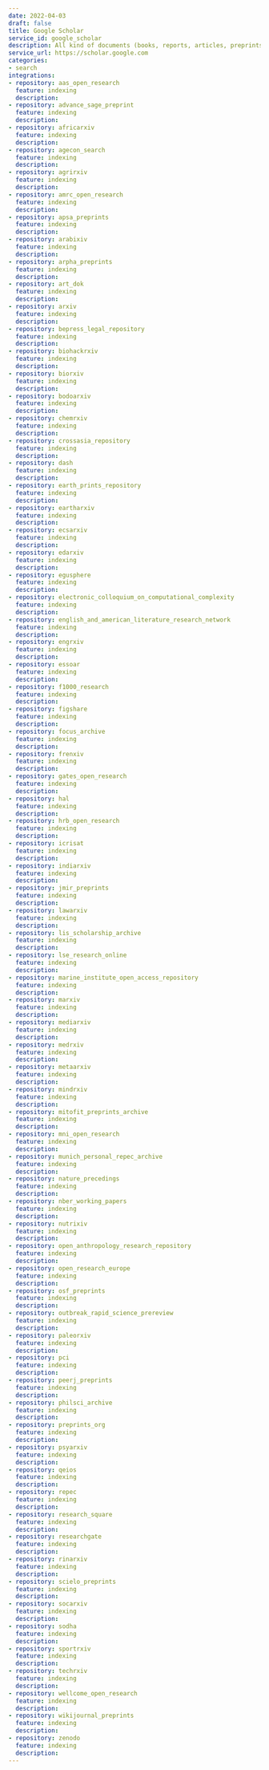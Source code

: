 ```yaml
---
date: 2022-04-03
draft: false
title: Google Scholar
service_id: google_scholar
description: All kind of documents (books, reports, articles, preprints)
service_url: https://scholar.google.com
categories:
- search
integrations:
- repository: aas_open_research
  feature: indexing
  description:
- repository: advance_sage_preprint
  feature: indexing
  description:
- repository: africarxiv
  feature: indexing
  description:
- repository: agecon_search
  feature: indexing
  description:
- repository: agrirxiv
  feature: indexing
  description:
- repository: amrc_open_research
  feature: indexing
  description:
- repository: apsa_preprints
  feature: indexing
  description:
- repository: arabixiv
  feature: indexing
  description:
- repository: arpha_preprints
  feature: indexing
  description:
- repository: art_dok
  feature: indexing
  description:
- repository: arxiv
  feature: indexing
  description:
- repository: bepress_legal_repository
  feature: indexing
  description:
- repository: biohackrxiv
  feature: indexing
  description:
- repository: biorxiv
  feature: indexing
  description:
- repository: bodoarxiv
  feature: indexing
  description:
- repository: chemrxiv
  feature: indexing
  description:
- repository: crossasia_repository
  feature: indexing
  description:
- repository: dash
  feature: indexing
  description:
- repository: earth_prints_repository
  feature: indexing
  description:
- repository: eartharxiv
  feature: indexing
  description:
- repository: ecsarxiv
  feature: indexing
  description:
- repository: edarxiv
  feature: indexing
  description:
- repository: egusphere
  feature: indexing
  description:
- repository: electronic_colloquium_on_computational_complexity
  feature: indexing
  description:
- repository: english_and_american_literature_research_network
  feature: indexing
  description:
- repository: engrxiv
  feature: indexing
  description:
- repository: essoar
  feature: indexing
  description:
- repository: f1000_research
  feature: indexing
  description:
- repository: figshare
  feature: indexing
  description:
- repository: focus_archive
  feature: indexing
  description:
- repository: frenxiv
  feature: indexing
  description:
- repository: gates_open_research
  feature: indexing
  description:
- repository: hal
  feature: indexing
  description:
- repository: hrb_open_research
  feature: indexing
  description:
- repository: icrisat
  feature: indexing
  description:
- repository: indiarxiv
  feature: indexing
  description:
- repository: jmir_preprints
  feature: indexing
  description:
- repository: lawarxiv
  feature: indexing
  description:
- repository: lis_scholarship_archive
  feature: indexing
  description:
- repository: lse_research_online
  feature: indexing
  description:
- repository: marine_institute_open_access_repository
  feature: indexing
  description:
- repository: marxiv
  feature: indexing
  description:
- repository: mediarxiv
  feature: indexing
  description:
- repository: medrxiv
  feature: indexing
  description:
- repository: metaarxiv
  feature: indexing
  description:
- repository: mindrxiv
  feature: indexing
  description:
- repository: mitofit_preprints_archive
  feature: indexing
  description:
- repository: mni_open_research
  feature: indexing
  description:
- repository: munich_personal_repec_archive
  feature: indexing
  description:
- repository: nature_precedings
  feature: indexing
  description:
- repository: nber_working_papers
  feature: indexing
  description:
- repository: nutrixiv
  feature: indexing
  description:
- repository: open_anthropology_research_repository
  feature: indexing
  description:
- repository: open_research_europe
  feature: indexing
  description:
- repository: osf_preprints
  feature: indexing
  description:
- repository: outbreak_rapid_science_prereview
  feature: indexing
  description:
- repository: paleorxiv
  feature: indexing
  description:
- repository: pci
  feature: indexing
  description:
- repository: peerj_preprints
  feature: indexing
  description:
- repository: philsci_archive
  feature: indexing
  description:
- repository: preprints_org
  feature: indexing
  description:
- repository: psyarxiv
  feature: indexing
  description:
- repository: qeios
  feature: indexing
  description:
- repository: repec
  feature: indexing
  description:
- repository: research_square
  feature: indexing
  description:
- repository: researchgate
  feature: indexing
  description:
- repository: rinarxiv
  feature: indexing
  description:
- repository: scielo_preprints
  feature: indexing
  description:
- repository: socarxiv
  feature: indexing
  description:
- repository: sodha
  feature: indexing
  description:
- repository: sportrxiv
  feature: indexing
  description:
- repository: techrxiv
  feature: indexing
  description:
- repository: wellcome_open_research
  feature: indexing
  description:
- repository: wikijournal_preprints
  feature: indexing
  description:
- repository: zenodo
  feature: indexing
  description:
---
```



